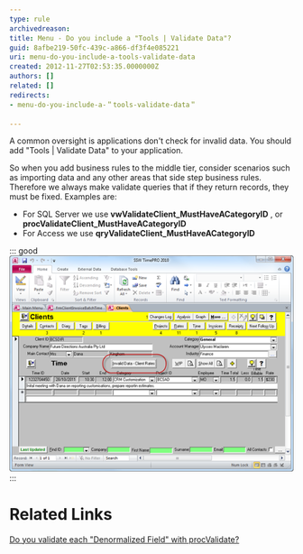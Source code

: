 ```yaml
---
type: rule
archivedreason: 
title: Menu - Do you include a "Tools | Validate Data"?
guid: 8afbe219-50fc-439c-a866-df3f4e085221
uri: menu-do-you-include-a-tools-validate-data
created: 2012-11-27T02:53:35.0000000Z
authors: []
related: []
redirects:
- menu-do-you-include-a-＂tools-validate-data＂

---
```


A common oversight is applications don't check for invalid data. You should add "Tools | Validate Data" to your application.

<!--endintro-->

So when you add business rules to the middle tier, consider scenarios such as importing data and any other areas that side step business rules. Therefore we always make validate queries that if they return records, they must be fixed. Examples are:

* For SQL Server we use  **vwValidateClient\_MustHaveACategoryID** , or  **procValidateClient\_MustHaveACategoryID**
* For Access we use  **qryValidateClient\_MustHaveACategoryID**



::: good  
![Figure: Good Example - This application, while not the prettiest, has a handy validation tool to check for incorrect data](../../assets/TimeProValidateData.png)  
:::

# Related Links

[Do you validate each "Denormalized Field" with procValidate?](/do-you-validate-each-＂denormalized-field＂-with-procvalidate)
